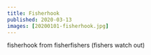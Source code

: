 ```yaml
---
title: Fisherhook
published: 2020-03-13
images: [20200101-fisherhook.jpg]
---
```


fisherhook from fisherfishers (fishers watch out)
